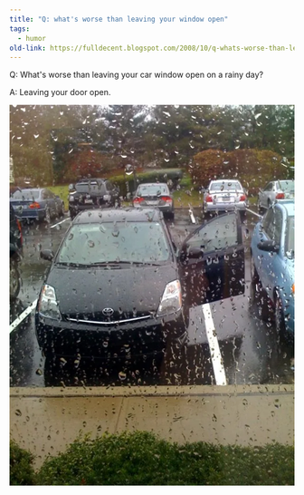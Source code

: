 ```yaml
---
title: "Q: what's worse than leaving your window open"
tags:
  - humor
old-link: https://fulldecent.blogspot.com/2008/10/q-whats-worse-than-leaving-your-window.html
---
```


Q: What's worse than leaving your car window open on a rainy day?

A: Leaving your door open.

![Car window](/assets/images/2008-10-28-worse-than-leaving-window-open.webp)
